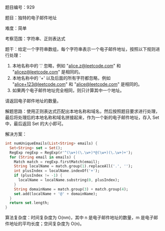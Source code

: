 题目编号：929

题目：独特的电子邮件地址

难度：简单

考察范围：字符串、正则表达式

题干：给定一个字符串数组，每个字符串表示一个电子邮件地址，按照以下规则进行处理：

1. 本地名称中的 '.' 忽略，例如 "alice.z@leetcode.com" 和 "alicez@leetcode.com" 是相同的。
2. 本地名称中的 '+' 以及后面的所有字符都忽略，例如 "alice+123@leetcode.com" 和 "alice@leetcode.com" 是相同的。
3. 如果两个电子邮件地址完全相同，则只计算其中一个地址。

请返回电子邮件地址的数量。

解题思路：使用正则表达式匹配出本地名称和域名，然后按照题目要求进行处理，最后将处理后的本地名称和域名拼接起来，作为一个新的电子邮件地址，存入 Set 中，最后返回 Set 的大小即可。

解决方案：

```dart
int numUniqueEmails(List<String> emails) {
  Set<String> set = Set();
  RegExp regExp = RegExp(r'^(\w+)(\.\w+)*@(\w+)(\.\w+)+');
  for (String email in emails) {
    Match match = regExp.firstMatch(email);
    String localName = match.group(1).replaceAll('.', '');
    int plusIndex = localName.indexOf('+');
    if (plusIndex != -1) {
      localName = localName.substring(0, plusIndex);
    }
    String domainName = match.group(3) + match.group(4);
    set.add(localName + '@' + domainName);
  }
  return set.length;
}
```

算法复杂度：时间复杂度为 O(nm)，其中 n 是电子邮件地址的数量，m 是电子邮件地址的平均长度；空间复杂度为 O(n)。